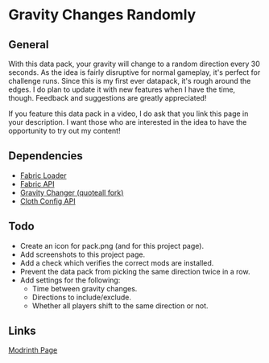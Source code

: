 # Gravity Changes Randomly
## General
With this data pack, your gravity will change to a random direction every 30 seconds. As the idea is fairly disruptive for normal gameplay, it's perfect for challenge runs. Since this is my first ever datapack, it's rough around the edges. I do plan to update it with new features when I have the time, though. Feedback and suggestions are greatly appreciated!

If you feature this data pack in a video, I do ask that you link this page in your description. I want those who are interested in the idea to have the opportunity to try out my content!

## Dependencies
- [Fabric Loader](https://fabricmc.net/)
- [Fabric API](https://modrinth.com/mod/fabric-api)
- [Gravity Changer (quoteall fork)](https://modrinth.com/mod/gravity-api-fork)
- [Cloth Config API](https://modrinth.com/mod/cloth-config)

## Todo
- Create an icon for pack.png (and for this project page).
- Add screenshots to this project page.
- Add a check which verifies the correct mods are installed.
- Prevent the data pack from picking the same direction twice in a row.
- Add settings for the following:
  - Time between gravity changes.
  - Directions to include/exclude.
  - Whether all players shift to the same direction or not.

## Links
[Modrinth Page](https://modrinth.com/datapack/gravity-changes-randomly)
